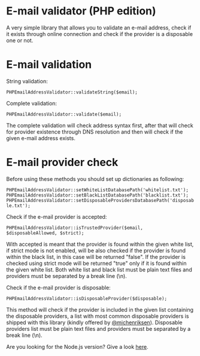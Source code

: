 # E-mail validator (PHP edition)

A very simple library that allows you to validate an e-mail address, check if it exists through online connection and check if the provider is a disposable one or not.

# E-mail validation

String validation:

`PHPEmailAddressValidator::validateString($email);`

Complete validation:

`PHPEmailAddressValidator::validate($email);`

The complete validation will check address syntax first, after that will check for provider existence through DNS resolution and then will check if the given e-mail address exists.

# E-mail provider check

Before using these methods you should set up dictionaries as following:

`PHPEmailAddressValidator::setWhiteListDatabasePath('whitelist.txt');`
`PHPEmailAddressValidator::setBlackListDatabasePath('blacklist.txt');`
`PHPEmailAddressValidator::setDisposableProvidersDatabasePath('disposable.txt');`

Check if the e-mail provider is accepted:

`PHPEmailAddressValidator::isTrustedProvider($email, $disposableAllowed, $strict);`

With accepted is meant that the provider is found within the given white list, if strict mode is not enabled, will be also checked if the provider is found within the black list, in this case will be returned "false".
If the provider is checked using strict mode will be returned "true" only if it is found within the given white list.
Both white list and black list must be plain text files and providers must be separated by a break line (\n).

Check if the e-mail provider is disposable:

`PHPEmailAddressValidator::isDisposableProvider($disposable);`

This method will check if the provider is included in the given list containing the disposable providers, a list with most common disposable providers is shipped with this library (kindly offered by [@michenriksen](https://gist.github.com/michenriksen/8710649)).
Disposable providers list must be plain text files and providers must be separated by a break line (\n).

Are you looking for the Node.js version? Give a look [here](https://github.com/RyanJ93/email-address-validator).